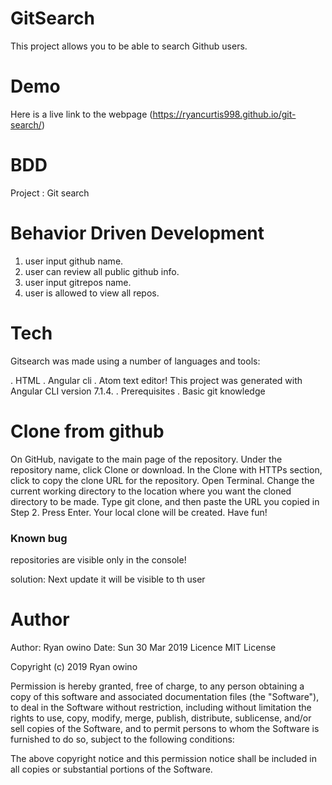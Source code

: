 # GitSearch

This project allows you to be able to search Github users.

# Demo
Here is a live link to the webpage (https://ryancurtis998.github.io/git-search/)

# BDD
Project : Git search

# Behavior Driven Development

1. user input github name.
2. user can review all public github info.
3. user input gitrepos name.
4. user is allowed to view all repos.

# Tech
Gitsearch was made using a number of languages and tools:

. HTML
. Angular cli
. Atom text editor! This project was generated with Angular CLI version 7.1.4.
. Prerequisites
. Basic git knowledge

# Clone from github
On GitHub, navigate to the main page of the repository.
Under the repository name, click Clone or download.
In the Clone with HTTPs section, click to copy the clone URL for the repository.
Open Terminal.
Change the current working directory to the location where you want the cloned directory to be made.
Type git clone, and then paste the URL you copied in Step 2.
Press Enter. Your local clone will be created.
Have fun!
### Known bug

repositories are visible only in the console!

solution: Next update it will be visible to th user

# Author
Author: Ryan owino
Date: Sun 30 Mar 2019
Licence
MIT License

Copyright (c) 2019 Ryan owino

Permission is hereby granted, free of charge, to any person obtaining a copy of this software and associated documentation files (the "Software"), to deal in the Software without restriction, including without limitation the rights to use, copy, modify, merge, publish, distribute, sublicense, and/or sell copies of the Software, and to permit persons to whom the Software is furnished to do so, subject to the following conditions:

The above copyright notice and this permission notice shall be included in all copies or substantial portions of the Software.

